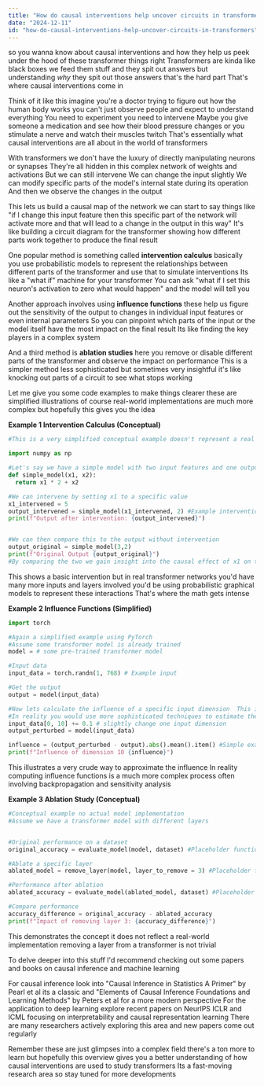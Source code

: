 ```yaml
---
title: "How do causal interventions help uncover circuits in transformers?"
date: "2024-12-11"
id: "how-do-causal-interventions-help-uncover-circuits-in-transformers"
---
```


 so you wanna know about causal interventions and how they help us peek under the hood of these transformer things right  Transformers are kinda like black boxes we feed them stuff and they spit out answers but understanding *why* they spit out those answers that's the hard part  That's where causal interventions come in

Think of it like this imagine you're a doctor trying to figure out how the human body works you can't just observe people and expect to understand everything  You need to experiment you need to intervene  Maybe you give someone a medication and see how their blood pressure changes or you stimulate a nerve and watch their muscles twitch  That's essentially what causal interventions are all about in the world of transformers

With transformers we don't have the luxury of directly manipulating neurons or synapses  They're all hidden in this complex network of weights and activations  But we can still intervene  We can change the input slightly  We can modify specific parts of the model's internal state during its operation  And then we observe the changes in the output

This lets us build a causal map of the network  we can start to say things like "if I change this input feature then this specific part of the network will activate more and that will lead to a change in the output in this way"  It's like building a circuit diagram for the transformer showing how different parts work together to produce the final result

One popular method is something called **intervention calculus** basically you use probabilistic models to represent the relationships between different parts of the transformer and use that to simulate interventions  Its like a "what if" machine for your transformer  You can ask "what if I set this neuron's activation to zero what would happen" and the model will tell you


Another approach involves using **influence functions** these help us figure out the sensitivity of the output to changes in individual input features or even internal parameters  So you can pinpoint which parts of the input or the model itself have the most impact on the final result  Its like finding the key players in a complex system


And a third method is **ablation studies**  here you remove or disable different parts of the transformer and observe the impact on performance  This is a simpler method less sophisticated but sometimes very insightful it's like knocking out parts of a circuit to see what stops working


Let me give you some code examples to make things clearer these are simplified illustrations of course  real-world implementations are much more complex but hopefully this gives you the idea


**Example 1 Intervention Calculus (Conceptual)**

```python
#This is a very simplified conceptual example doesn't represent a real implementation

import numpy as np

#Let's say we have a simple model with two input features and one output
def simple_model(x1, x2):
  return x1 * 2 + x2

#We can intervene by setting x1 to a specific value
x1_intervened = 5
output_intervened = simple_model(x1_intervened, 2) #Example intervention setting x1 = 5
print(f"Output after intervention: {output_intervened}")


#We can then compare this to the output without intervention
output_original = simple_model(3,2)
print(f"Original Output {output_original}")
#By comparing the two we gain insight into the causal effect of x1 on the output

```

This shows a basic intervention  but in real transformer networks you'd have many more inputs and layers involved  you'd be using probabilistic graphical models to represent these interactions  That's where the math gets intense


**Example 2 Influence Functions (Simplified)**

```python
import torch

#Again a simplified example using PyTorch
#Assume some transformer model is already trained
model = # some pre-trained transformer model

#Input data
input_data = torch.randn(1, 768) # Example input

#Get the output
output = model(input_data)

#Now lets calculate the influence of a specific input dimension  This is a huge simplification
#In reality you would use more sophisticated techniques to estimate the influence
input_data[0, 10] += 0.1 # slightly change one input dimension
output_perturbed = model(input_data)

influence = (output_perturbed - output).abs().mean().item() #Simple example
print(f"Influence of dimension 10 {influence}")

```

This illustrates a very crude way to approximate the influence  In reality computing influence functions is a much more complex process often involving backpropagation and sensitivity analysis


**Example 3 Ablation Study (Conceptual)**

```python
#Conceptual example no actual model implementation
#Assume we have a transformer model with different layers


#Original performance on a dataset
original_accuracy = evaluate_model(model, dataset) #Placeholder function

#Ablate a specific layer
ablated_model = remove_layer(model, layer_to_remove = 3) #Placeholder function

#Performance after ablation
ablated_accuracy = evaluate_model(ablated_model, dataset) #Placeholder function

#Compare performance
accuracy_difference = original_accuracy - ablated_accuracy
print(f"Impact of removing layer 3: {accuracy_difference}")
```

This demonstrates the concept it does not reflect a real-world implementation removing a layer from a transformer is not trivial


To delve deeper into this stuff I'd recommend checking out some papers and books on causal inference and machine learning

For causal inference  look into "Causal Inference in Statistics A Primer" by Pearl et al its a classic and "Elements of Causal Inference Foundations and Learning Methods" by Peters et al for a more modern perspective   For the application to deep learning explore recent papers on NeurIPS ICLR and ICML focusing on interpretability and causal representation learning  There are many researchers actively exploring this area and new papers come out regularly

Remember these are just glimpses into a complex field  there's a ton more to learn but hopefully this overview gives you a better understanding of how causal interventions are used to study transformers  Its a fast-moving research area so stay tuned for more developments
